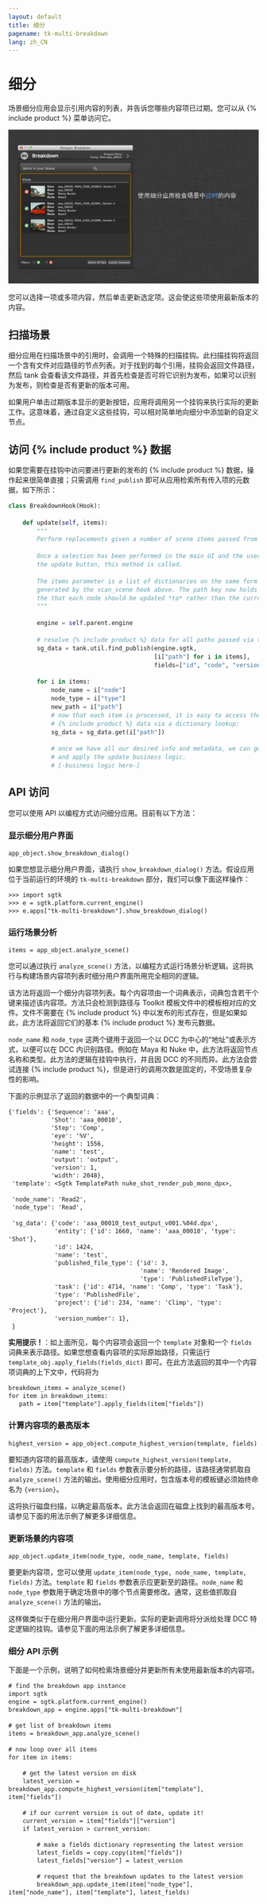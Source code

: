 ```yaml
---
layout: default
title: 细分
pagename: tk-multi-breakdown
lang: zh_CN
---
```


# 细分

场景细分应用会显示引用内容的列表，并告诉您哪些内容项已过期。您可以从 {% include product %} 菜单访问它。

![细分概述](../images/apps/multi-breakdown-breakdown.png)

您可以选择一项或多项内容，然后单击更新选定项。这会使这些项使用最新版本的内容。

## 扫描场景

细分应用在扫描场景中的引用时，会调用一个特殊的扫描挂钩。此扫描挂钩将返回一个含有文件对应路径的节点列表。对于找到的每个引用，挂钩会返回文件路径，然后 tank 会查看该文件路径，并首先检查是否可将它识别为发布，如果可以识别为发布，则检查是否有更新的版本可用。

如果用户单击过期版本显示的更新按钮，应用将调用另一个挂钩来执行实际的更新工作。这意味着，通过自定义这些挂钩，可以相对简单地向细分中添加新的自定义节点。

## 访问 {% include product %} 数据

如果您需要在挂钩中访问要进行更新的发布的 {% include product %} 数据，操作起来很简单直接；只需调用 `find_publish` 即可从应用检索所有传入项的元数据，如下所示：

```python
class BreakdownHook(Hook):

    def update(self, items):
        """
        Perform replacements given a number of scene items passed from the app.

        Once a selection has been performed in the main UI and the user clicks
        the update button, this method is called.

        The items parameter is a list of dictionaries on the same form as was
        generated by the scan_scene hook above. The path key now holds
        the that each node should be updated *to* rather than the current path.
        """

        engine = self.parent.engine

        # resolve {% include product %} data for all paths passed via the items dictionary
        sg_data = tank.util.find_publish(engine.sgtk,
                                         [i["path"] for i in items],
                                         fields=["id", "code", "version_number"])

        for i in items:
            node_name = i["node"]
            node_type = i["type"]
            new_path = i["path"]
            # now that each item is processed, it is easy to access the
            # {% include product %} data via a dictionary lookup:
            sg_data = sg_data.get(i["path"])

            # once we have all our desired info and metadata, we can go ahead
            # and apply the update business logic.
            # [-business logic here-]

```

## API 访问

您可以使用 API 以编程方式访问细分应用。目前有以下方法：

### 显示细分用户界面

```
app_object.show_breakdown_dialog()
```

如果您想显示细分用户界面，请执行 `show_breakdown_dialog()` 方法。假设应用位于当前运行的环境的 `tk-multi-breakdown` 部分，我们可以像下面这样操作：

```
>>> import sgtk
>>> e = sgtk.platform.current_engine()
>>> e.apps["tk-multi-breakdown"].show_breakdown_dialog()
```

### 运行场景分析

```
items = app_object.analyze_scene()
```

您可以通过执行 `analyze_scene()` 方法，以编程方式运行场景分析逻辑。这将执行与构建场景内容项列表时细分用户界面所用完全相同的逻辑。

该方法将返回一个细分内容项列表。每个内容项由一个词典表示，词典包含若干个键来描述该内容项。方法只会检测到路径与 Toolkit 模板文件中的模板相对应的文件。文件不需要在 {% include product %} 中以发布的形式存在，但是如果如此，此方法将返回它们的基本 {% include product %} 发布元数据。

`node_name` 和 `node_type` 这两个键用于返回一个以 DCC 为中心的“地址”或表示方式，以便可以在 DCC 内识别路径。例如在 Maya 和 Nuke 中，此方法将返回节点名称和类型。此方法的逻辑在挂钩中执行，并且因 DCC 的不同而异。此方法会尝试连接 {% include product %}，但是进行的调用次数是固定的，不受场景复杂性的影响。

下面的示例显示了返回的数据中的一个典型词典：

```
{'fields': {'Sequence': 'aaa',
            'Shot': 'aaa_00010',
            'Step': 'Comp',
            'eye': '%V',
            'height': 1556,
            'name': 'test',
            'output': 'output',
            'version': 1,
            'width': 2048},
 'template': <Sgtk TemplatePath nuke_shot_render_pub_mono_dpx>,

 'node_name': 'Read2',
 'node_type': 'Read',

 'sg_data': {'code': 'aaa_00010_test_output_v001.%04d.dpx',
             'entity': {'id': 1660, 'name': 'aaa_00010', 'type': 'Shot'},
             'id': 1424,
             'name': 'test',
             'published_file_type': {'id': 3,
                                     'name': 'Rendered Image',
                                     'type': 'PublishedFileType'},
             'task': {'id': 4714, 'name': 'Comp', 'type': 'Task'},
             'type': 'PublishedFile',
             'project': {'id': 234, 'name': 'Climp', 'type': 'Project'},
             'version_number': 1},
 }
```

**实用提示！**：如上面所见，每个内容项会返回一个 `template` 对象和一个 `fields` 词典来表示路径。如果您想查看内容项的实际原始路径，只需运行 `template_obj.apply_fields(fields_dict)` 即可。在此方法返回的其中一个内容项词典的上下文中，代码将为

```
breakdown_items = analyze_scene()
for item in breakdown_items:
   path = item["template"].apply_fields(item["fields"])
```

### 计算内容项的最高版本

```
highest_version = app_object.compute_highest_version(template, fields)
```

要知道内容项的最高版本，请使用 `compute_highest_version(template, fields)` 方法。`template` 和 `fields` 参数表示要分析的路径，该路径通常抓取自 `analyze_scene()` 方法的输出。使用细分应用时，包含版本号的模板键必须始终命名为 `{version}`。

这将执行磁盘扫描，以确定最高版本。此方法会返回在磁盘上找到的最高版本号。请参见下面的用法示例了解更多详细信息。

### 更新场景的内容项

```
app_object.update_item(node_type, node_name, template, fields)
```

要更新内容项，您可以使用 `update_item(node_type, node_name, template, fields)` 方法。`template` 和 `fields` 参数表示应更新至的路径。`node_name` 和 `node_type` 参数用于确定场景中的哪个节点需要修改。通常，这些值抓取自 `analyze_scene()` 方法的输出。

这样做类似于在细分用户界面中运行更新。实际的更新调用将分派给处理 DCC 特定逻辑的挂钩。请参见下面的用法示例了解更多详细信息。

### 细分 API 示例

下面是一个示例，说明了如何检索场景细分并更新所有未使用最新版本的内容项。

```
# find the breakdown app instance
import sgtk
engine = sgtk.platform.current_engine()
breakdown_app = engine.apps["tk-multi-breakdown"]

# get list of breakdown items
items = breakdown_app.analyze_scene()

# now loop over all items
for item in items:

    # get the latest version on disk
    latest_version = breakdown_app.compute_highest_version(item["template"], item["fields"])

    # if our current version is out of date, update it!
    current_version = item["fields"]["version"]
    if latest_version > current_version:

        # make a fields dictionary representing the latest version
        latest_fields = copy.copy(item["fields"])
        latest_fields["version"] = latest_version

        # request that the breakdown updates to the latest version
        breakdown_app.update_item(item["node_type"], item["node_name"], item["template"], latest_fields)

```
